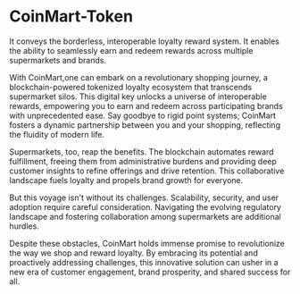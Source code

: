 # CoinMart-Token
 It conveys the borderless, interoperable loyalty reward system. It enables the ability to seamlessly earn and redeem rewards across multiple supermarkets and brands.

With CoinMart,one can embark on a revolutionary shopping journey, a blockchain-powered tokenized loyalty ecosystem that transcends supermarket silos. This digital key unlocks a universe of interoperable rewards, empowering you to earn and redeem across participating brands with unprecedented ease. Say goodbye to rigid point systems; CoinMart fosters a dynamic partnership between you and your shopping, reflecting the fluidity of modern life.

Supermarkets, too, reap the benefits. The blockchain automates reward fulfillment, freeing them from administrative burdens and providing deep customer insights to refine offerings and drive retention. This collaborative landscape fuels loyalty and propels brand growth for everyone.

But this voyage isn't without its challenges. Scalability, security, and user adoption require careful consideration. Navigating the evolving regulatory landscape and fostering collaboration among supermarkets are additional hurdles.

Despite these obstacles, CoinMart holds immense promise to revolutionize the way we shop and reward loyalty. By embracing its potential and proactively addressing challenges, this innovative solution can usher in a new era of customer engagement, brand prosperity, and shared success for all.
